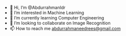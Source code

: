 - 👋 Hi, I’m @AbdurrahmanIdr
- 👀 I’m interested in Machine Learning
- 🌱 I’m currently learning Computer Engineering
- 💞️ I’m looking to collaborate on Image Recognition
- 📫 How to reach me abdurrahmaneedrees@gmail.com

<!---
AbdurrahmanIdr/AbdurrahmanIdr is a ✨ special ✨ repository because its `README.md` (this file) appears on your GitHub profile.
You can click the Preview link to take a look at your changes.
--->

